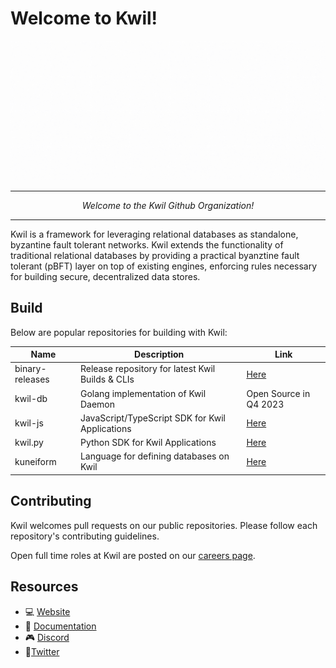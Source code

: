 # Welcome to Kwil!

![Masthead](../images/welcome-kwil.gif)

----
<p align="center">
<i>Welcome to the Kwil Github Organization!</i>
</p>

-----


Kwil is a framework for leveraging relational databases as standalone, byzantine fault tolerant networks. Kwil extends the functionality of traditional relational databases by providing a practical byanztine fault tolerant (pBFT) layer on top of existing engines, enforcing rules necessary for building secure, decentralized data stores.

## Build

Below are popular repositories for building with Kwil:

| Name | Description | Link |
|----------|----------|----------|
| binary-releases | Release repository for latest Kwil Builds & CLIs | [Here](https://github.com/kwilteam/binary-releases) |
| kwil-db | Golang implementation of Kwil Daemon | Open Source in Q4 2023 |
| kwil-js | JavaScript/TypeScript SDK for Kwil Applications | [Here](https://github.com/kwilteam/kwil-js) |
| kwil.py | Python SDK for Kwil Applications | [Here](https://github.com/kwilteam/kwil.py) |
| kuneiform |  Language for defining databases on Kwil | [Here](https://github.com/kwilteam/kuneiform) |

## Contributing

Kwil welcomes pull requests on our public repositories. Please follow each repository's contributing guidelines.

Open full time roles at Kwil are posted on our [careers page](https://www.kwil.com/careers).

## Resources

- 💻 [Website](https://www.kwil.com)
- 📜 [Documentation](https://docs.kwil.com)
- 🎮 [Discord](https://discord.com/invite/HzRPZ59Kay)
- 📲[Twitter](https://twitter.com/kwilteam)
